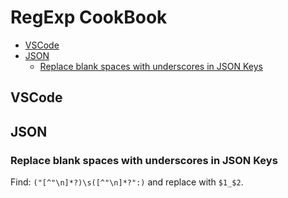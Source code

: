 # RegExp CookBook

<!-- @import "[TOC]" {cmd="toc" depthFrom=2 depthTo=6 orderedList=false} -->

<!-- code_chunk_output -->

- [VSCode](#vscode)
- [JSON](#json)
  - [Replace blank spaces with underscores in JSON Keys](#replace-blank-spaces-with-underscores-in-json-keys)

<!-- /code_chunk_output -->


## VSCode

## JSON

### Replace blank spaces with underscores in JSON Keys

Find: `("[^"\n]*?)\s([^"\n]*?":)` and replace with `$1_$2`.
